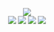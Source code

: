 <p align="center">
  <img src="http://wuh.blocksrey.com:5679/render">
  <br>
  <a href="http://wuh.blocksrey.com:5679/left"><img src="https://blocksrey.com/icons/left.webp"></a>
  <a href="http://wuh.blocksrey.com:5679/down"><img src="https://blocksrey.com/icons/down.webp"></a>
  <a href="http://wuh.blocksrey.com:5679/up"><img src="https://blocksrey.com/icons/up.webp"></a>
  <a href="http://wuh.blocksrey.com:5679/right"><img src="https://blocksrey.com/icons/right.webp"></a>
</p>
